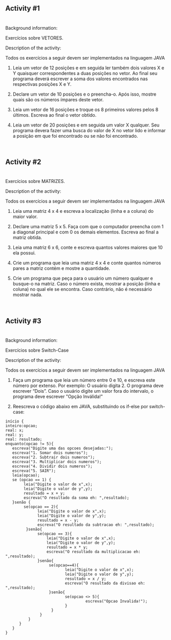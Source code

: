 
## Activity #1
#

Background information: 

Exercícios sobre VETORES.

Description of the activity: 

Todos os exercícios a seguir devem ser implementados na linguagem JAVA

1. Leia um vetor de 12 posições e em seguida ler também dois valores X e Y quaisquer correspondentes a duas posições no vetor. Ao final seu programa deverá escrever a soma dos valores encontrados nas respectivas posições X e Y.

2. Declare um vetor de 10 posições e o preencha-o. Após isso, mostre quais são os números ímpares deste vetor.

3. Leia um vetor de 16 posições e troque os 8 primeiros valores pelos 8 últimos. Escreva ao final o vetor obtido.

4. Leia um vetor de 20 posições e em seguida um valor X qualquer. Seu programa devera fazer uma busca do valor de X no vetor lido e informar a posição em que foi encontrado ou se não foi encontrado.

<br>

## Activity #2
#

Exercícios sobre MATRIZES.

Description of the activity: 

Todos os exercícios a seguir devem ser implementados na linguagem JAVA

1. Leia uma matriz 4 x 4 e escreva a localização (linha e a coluna) do maior valor.

2. Declare uma matriz 5 x 5. Faça com que o computador preencha com 1 a diagonal principal e com 0 os demais elementos. Escreva ao final a matriz obtida.

3. Leia uma matriz 6 x 6, conte e escreva quantos valores maiores que 10 ela possui.

4. Crie um programa que leia uma matriz 4 x 4 e conte quantos números pares a matriz contém e mostre a quantidade.

5. Crie um programa que peça para o usuário um número qualquer e busque-o na matriz. Caso o número exista, mostrar a posição (linha e coluna) no qual ele se encontra. Caso contrário, não é necessário mostrar nada.

<br>

## Activity #3
#

Background information: 

Exercícios sobre Switch-Case

Description of the activity: 

Todos os exercícios a seguir devem ser implementados na linguagem JAVA

1. Faça um programa que leia um número entre 0 e 10, e escreva este número por extenso. Por exemplo: O usuário digita 2. O programa deve escrever “Dois”. Caso o usuário digite um valor fora do intervalo, o programa deve escrever "Opção Inválida!"

2. Reescreva o código abaixo em JAVA, substituindo os if-else por switch-case:

 ```
início {
inteiro:opcao;
real: x;
real: y;
real: resultado;
enquanto(opcao != 5){
    escreva("Digite uma das opcoes desejadas:");
    escreva("1. Somar dois numeros");
    escreva("2. Subtrair dois numeros");
    escreva("3. Multiplicar dois numeros");
    escreva("4. Dividir dois numeros");
    escreva("5. SAIR");
    leia(opcao);
    se (opcao == 1) {
         leia("Digite o valor de x",x);
         leia("Digite o valor de y",y);
         resultado = x + y;
         escreva("O resultado da soma eh: ",resultado);
    }senão {
         se(opcao == 2){
               leia("Digite o valor de x",x);
               leia("Digite o valor de y",y);
               resultado = x - y;
               escreva("O resultado da subtracao eh: ",resultado); 
          }senão{
               se(opcao == 3){
                   leia("Digite o valor de x",x);
                   leia("Digite o valor de y",y);
                   resultado = x * y;
                   escreva("O resultado da multiplicacao eh: ",resultado);
               }senão{
                    se(opcao==4){
                           leia("Digite o valor de x",x);
                           leia("Digite o valor de y",y);
                           resultado = x / y;
                           escreva("O resultado da divisao eh: ",resultado);
                    }senão{
                           se(opcao <> 5){
                                    escreva("Opcao Invalida!");
                           }
                     }
                }
           }
       } 
    }
}
```
